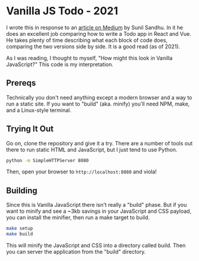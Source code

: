 # Vanilla JS Todo - 2021

I wrote this in response to an [article on Medium](https://javascript.plainenglish.io/i-created-the-exact-same-app-in-react-and-vue-here-are-the-differences-2021-edition-a7ebfc19a9d) by Sunil Sandhu. In it he does an excellent job comparing how to write a Todo app in React and Vue. He takes plenty of time describing what each block of code does, comparing the two versions side by side. It is a good read (as of 2021). 

As I was reading, I thought to myself, "How might this look in Vanilla JavaScript?" This code is my interpretation.

## Prereqs

Technically you don't need anything except a modern browser and a way to run a static site. If you want to "build" (aka. minify) you'll need NPM, make, and a Linux-style terminal.

## Trying It Out

Go on, clone the repository and give it a try. There are a number of tools out there to run static HTML and JavaScript, but I just tend to use Python.

```bash
python -m SimpleHTTPServer 8080
```

Then, open your browser to `http://localhost:8080` and viola!

## Building

Since this is Vanilla JavaScript there isn't really a "build" phase. But if you want to minify and see a ~3kb savings in your JavaScript and CSS payload, you can install the minifier, then run a make target to build.

```bash
make setup
make build
```

This will minify the JavaScript and CSS into a directory called build. Then you can server the application from the "build" directory.
